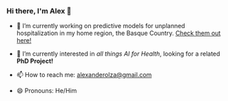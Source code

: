 ### Hi there, I'm Alex 👋


- 🔭 I’m currently working on predictive models for unplanned hospitalization in my home region, the Basque Country. [Check them out here!](https://github.com/AlexOlza/estratificacion)
- 🌱 I’m currently interested in *all things AI for Health*, looking for a related **PhD Project!**
 
- 📫 How to reach me: alexanderolza@gmail.com
- 😄 Pronouns: He/Him

<!--
- :page_with_curl: Check out my resume
- ⚡ Fun fact: ...
-->
